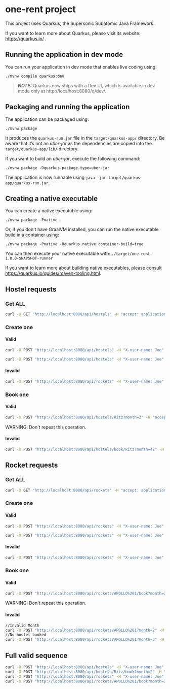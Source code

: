 # one-rent project

This project uses Quarkus, the Supersonic Subatomic Java Framework.

If you want to learn more about Quarkus, please visit its website: https://quarkus.io/ .

## Running the application in dev mode

You can run your application in dev mode that enables live coding using:
```shell script
./mvnw compile quarkus:dev
```

> **_NOTE:_**  Quarkus now ships with a Dev UI, which is available in dev mode only at http://localhost:8080/q/dev/.

## Packaging and running the application

The application can be packaged using:
```shell script
./mvnw package
```
It produces the `quarkus-run.jar` file in the `target/quarkus-app/` directory.
Be aware that it’s not an _über-jar_ as the dependencies are copied into the `target/quarkus-app/lib/` directory.

If you want to build an _über-jar_, execute the following command:
```shell script
./mvnw package -Dquarkus.package.type=uber-jar
```

The application is now runnable using `java -jar target/quarkus-app/quarkus-run.jar`.

## Creating a native executable

You can create a native executable using: 
```shell script
./mvnw package -Pnative
```

Or, if you don't have GraalVM installed, you can run the native executable build in a container using: 
```shell script
./mvnw package -Pnative -Dquarkus.native.container-build=true
```

You can then execute your native executable with: `./target/one-rent-1.0.0-SNAPSHOT-runner`

If you want to learn more about building native executables, please consult https://quarkus.io/guides/maven-tooling.html.

## Hostel requests

### Get ALL

```bash
curl -X GET "http://localhost:8080/api/hostels" -H "accept: application/json"
```

### Create one

#### Valid

```bash
curl -X POST "http://localhost:8080/api/hostels" -H "X-user-name: Joe" -H "X-user-roles: USER,ADMIN" -H "Content-Type: application/json" -d "{\"name\": \"Ritz\"}"

curl -X POST "http://localhost:8080/api/hostels" -H "X-user-name: Joe" -H "X-user-roles: ADMIN" -H "Content-Type: application/json" -d "{\"name\": \"Four seasons Hostel\"}"
```

#### Invalid

```bash
curl -X POST "http://localhost:8080/api/rockets" -H "X-user-name: Joe" -H "X-user-roles: USER" -H "accept: application/json" -H "Content-Type: application/json" -d "{\"name\": \"string\", \"type\": \"ECONOMY\"}"
```

### Book one

#### Valid

```bash
curl -X POST "http://localhost:8080/api/hostels/Ritz?month=2" -H "accept: application/json" -H "X-user-name: Joe" -H "X-user-roles: USER"
```

WARNING: Don't repeat this operation.

#### Invalid

```bash
curl -X POST "http://localhost:8080/api/hostels/book/Ritz?month=42" -H "accept: application/json" -H "X-user-name: Joe" -H "X-user-roles: USER"
```

## Rocket requests

### Get ALL

```bash
curl -X GET "http://localhost:8080/api/rockets" -H "accept: application/json"
```

### Create one

#### Valid

```bash
curl -X POST "http://localhost:8080/api/rockets" -H "X-user-name: Joe" -H "X-user-roles: USER,ADMIN" -H "accept: application/json" -H "Content-Type: application/json" -d "{ \"name\": \"Mercury-Redstone\", \"type\": \"LUXURY\"}"

curl -X POST "http://localhost:8080/api/rockets" -H "X-user-name: Joe" -H "X-user-roles: ADMIN" -H "accept: application/json" -H "Content-Type: application/json" -d "{ \"name\": \"APOLLO 1\", \"type\": \"EXPLOSIVE\"}"
```

#### Invalid

```bash
curl -X POST "http://localhost:8080/api/rockets" -H "X-user-name: Joe" -H "X-user-roles: USER" -H "accept: application/json" -H "Content-Type: application/json" -d "{ \"id\": 0, \"name\": \"string\", \"type\": \"ECONOMY\"}"
```

### Book one

#### Valid

```bash
curl -X POST "http://localhost:8080/api/rockets/APOLLO%201/book?month=2" -H "accept: application/json" -H "X-user-name: Joe" -H "X-user-roles: USER"
```

WARNING: Don't repeat this operation.

#### Invalid

```bash
//Invalid Month
curl -X POST "http://localhost:8080/api/rockets/APOLLO%201?month=2" -H "accept: application/json" -H "X-user-name: Joe" -H "X-user-roles: USER"
//No hostel booked
curl -X POST "http://localhost:8080/api/rockets/APOLLO%201?month=3" -H "accept: application/json" -H "X-user-name: Joe" -H "X-user-roles: USER"
```

## Full valid sequence


```bash
curl -X POST "http://localhost:8080/api/hostels" -H "X-user-name: Joe" -H "X-user-roles: USER,ADMIN" -H "Content-Type: application/json" -d "{ \"name\": \"Ritz\"}"
curl -X POST "http://localhost:8080/api/hostels/Ritz/book?month=2" -H "accept: application/json" -H "X-user-name: Joe" -H "X-user-roles: USER"
curl -X POST "http://localhost:8080/api/rockets" -H "X-user-name: Joe" -H "X-user-roles: ADMIN" -H "accept: application/json" -H "Content-Type: application/json" -d "{ \"name\": \"APOLLO 1\", \"type\": \"EXPLOSIVE\"}"
curl -X POST "http://localhost:8080/api/rockets/APOLLO%201/book?month=2" -H "accept: application/json" -H "X-user-name: Joe" -H "X-user-roles: USER"
```
